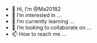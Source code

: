 - 👋 Hi, I’m @Ma20182
- 👀 I’m interested in ...
- 🌱 I’m currently learning ...
- 💞️ I’m looking to collaborate on ...
- 📫 How to reach me ...

<!---
Ma20182/Ma20182 is a ✨ special ✨ repository because its `README.md` (this file) appears on your GitHub profile.
You can click the Preview link to take a look at your changes.
--->
